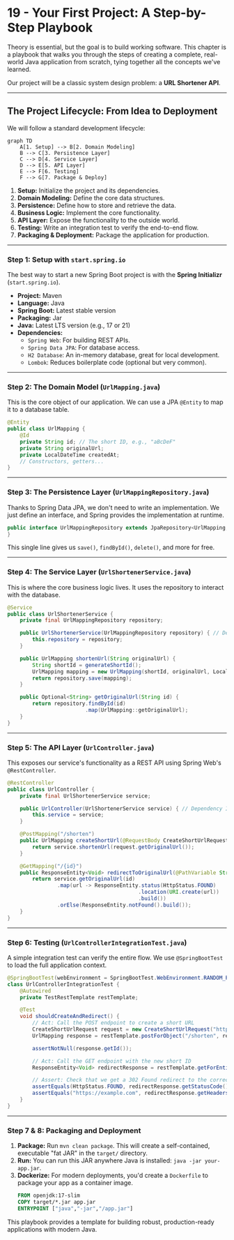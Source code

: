 # 19 - Your First Project: A Step-by-Step Playbook

Theory is essential, but the goal is to build working software. This chapter is a playbook that walks you through the steps of creating a complete, real-world Java application from scratch, tying together all the concepts we've learned.

Our project will be a classic system design problem: a **URL Shortener API**.

---

## The Project Lifecycle: From Idea to Deployment

We will follow a standard development lifecycle:

```mermaid
graph TD
    A[1. Setup] --> B[2. Domain Modeling]
    B --> C[3. Persistence Layer]
    C --> D[4. Service Layer]
    D --> E[5. API Layer]
    E --> F[6. Testing]
    F --> G[7. Package & Deploy]
```

1.  **Setup:** Initialize the project and its dependencies.
2.  **Domain Modeling:** Define the core data structures.
3.  **Persistence:** Define how to store and retrieve the data.
4.  **Business Logic:** Implement the core functionality.
5.  **API Layer:** Expose the functionality to the outside world.
6.  **Testing:** Write an integration test to verify the end-to-end flow.
7.  **Packaging & Deployment:** Package the application for production.

---

### Step 1: Setup with `start.spring.io`
The best way to start a new Spring Boot project is with the **Spring Initializr** (`start.spring.io`).

*   **Project:** Maven
*   **Language:** Java
*   **Spring Boot:** Latest stable version
*   **Packaging:** Jar
*   **Java:** Latest LTS version (e.g., 17 or 21)
*   **Dependencies:**
    *   `Spring Web`: For building REST APIs.
    *   `Spring Data JPA`: For database access.
    *   `H2 Database`: An in-memory database, great for local development.
    *   `Lombok`: Reduces boilerplate code (optional but very common).

---

### Step 2: The Domain Model (`UrlMapping.java`)
This is the core object of our application. We can use a JPA `@Entity` to map it to a database table.

```java
@Entity
public class UrlMapping {
    @Id
    private String id; // The short ID, e.g., "aBcDeF"
    private String originalUrl;
    private LocalDateTime createdAt;
    // Constructors, getters...
}
```

---

### Step 3: The Persistence Layer (`UrlMappingRepository.java`)
Thanks to Spring Data JPA, we don't need to write an implementation. We just define an interface, and Spring provides the implementation at runtime.

```java
public interface UrlMappingRepository extends JpaRepository<UrlMapping, String> {
}
```
This single line gives us `save()`, `findById()`, `delete()`, and more for free.

---

### Step 4: The Service Layer (`UrlShortenerService.java`)
This is where the core business logic lives. It uses the repository to interact with the database.

```java
@Service
public class UrlShortenerService {
    private final UrlMappingRepository repository;

    public UrlShortenerService(UrlMappingRepository repository) { // Dependency Injection!
        this.repository = repository;
    }

    public UrlMapping shortenUrl(String originalUrl) {
        String shortId = generateShortId();
        UrlMapping mapping = new UrlMapping(shortId, originalUrl, LocalDateTime.now());
        return repository.save(mapping);
    }

    public Optional<String> getOriginalUrl(String id) {
        return repository.findById(id)
                         .map(UrlMapping::getOriginalUrl);
    }
}
```

---

### Step 5: The API Layer (`UrlController.java`)
This exposes our service's functionality as a REST API using Spring Web's `@RestController`.

```java
@RestController
public class UrlController {
    private final UrlShortenerService service;

    public UrlController(UrlShortenerService service) { // Dependency Injection!
        this.service = service;
    }

    @PostMapping("/shorten")
    public UrlMapping createShortUrl(@RequestBody CreateShortUrlRequest request) {
        return service.shortenUrl(request.getOriginalUrl());
    }

    @GetMapping("/{id}")
    public ResponseEntity<Void> redirectToOriginalUrl(@PathVariable String id) {
        return service.getOriginalUrl(id)
                .map(url -> ResponseEntity.status(HttpStatus.FOUND)
                                          .location(URI.create(url))
                                          .build())
                .orElse(ResponseEntity.notFound().build());
    }
}
```

---

### Step 6: Testing (`UrlControllerIntegrationTest.java`)
A simple integration test can verify the entire flow. We use `@SpringBootTest` to load the full application context.

```java
@SpringBootTest(webEnvironment = SpringBootTest.WebEnvironment.RANDOM_PORT)
class UrlControllerIntegrationTest {
    @Autowired
    private TestRestTemplate restTemplate;

    @Test
    void shouldCreateAndRedirect() {
        // Act: Call the POST endpoint to create a short URL
        CreateShortUrlRequest request = new CreateShortUrlRequest("https://example.com");
        UrlMapping response = restTemplate.postForObject("/shorten", request, UrlMapping.class);

        assertNotNull(response.getId());

        // Act: Call the GET endpoint with the new short ID
        ResponseEntity<Void> redirectResponse = restTemplate.getForEntity("/" + response.getId(), Void.class);

        // Assert: Check that we get a 302 Found redirect to the correct location
        assertEquals(HttpStatus.FOUND, redirectResponse.getStatusCode());
        assertEquals("https://example.com", redirectResponse.getHeaders().getLocation().toString());
    }
}
```

---

### Step 7 & 8: Packaging and Deployment
1.  **Package:** Run `mvn clean package`. This will create a self-contained, executable "fat JAR" in the `target/` directory.
2.  **Run:** You can run this JAR anywhere Java is installed: `java -jar your-app.jar`.
3.  **Dockerize:** For modern deployments, you'd create a `Dockerfile` to package your app as a container image.
    ```dockerfile
    FROM openjdk:17-slim
    COPY target/*.jar app.jar
    ENTRYPOINT ["java","-jar","/app.jar"]
    ```
This playbook provides a template for building robust, production-ready applications with modern Java.
